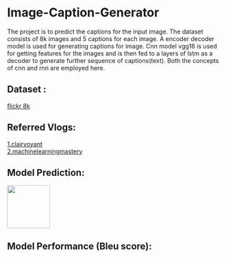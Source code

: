 # Image-Caption-Generator
The project is to predict the captions for the input image.
The dataset consists of 8k images and 5 captions for each image.
A encoder decoder model is used for generating captions for image. Cnn model vgg16 is used for getting features for the images and is then fed to a layers of lstm as a decoder to generate further sequence of captions(text). Both the concepts of cnn and rnn are employed here.

## Dataset :<br>
[flickr 8k](https://www.kaggle.com/datasets/adityajn105/flickr8k)

## Referred Vlogs: <br>
[1.clairvoyant](https://www.clairvoyant.ai/blog/image-caption-generator)<br>
[2.machinelearningmastery](https://machinelearningmastery.com/develop-a-deep-learning-caption-generation-model-in-python/)<br>

## Model Prediction: <br>

<img src="https://github.com/gourav19102/Image-Caption-Generator/tree/main/images" width="100" height="100">

## Model Performance (Bleu score): <br>
